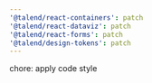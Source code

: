 ```yaml
---
'@talend/react-containers': patch
'@talend/react-dataviz': patch
'@talend/react-forms': patch
'@talend/design-tokens': patch
---
```


chore: apply code style
